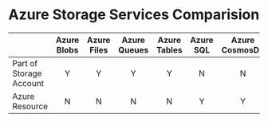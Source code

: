 # Azure Storage Services Comparision

|  | Azure Blobs | Azure Files | Azure Queues | Azure Tables | Azure SQL | Azure CosmosDB |
| -- | :--: | :--: | :--: | :--: | :--: | :--: |
| Part of Storage Account | Y | Y |  Y | Y | N | N |
| Azure Resource | N | N |  N | N | Y | Y |

